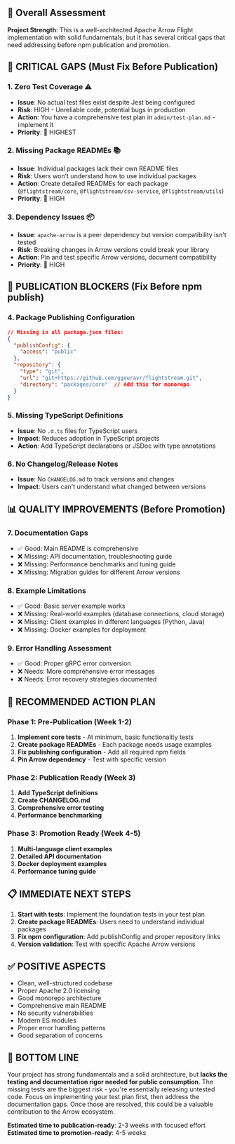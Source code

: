 ## 🎯 Overall Assessment

**Project Strength**: This is a well-architected Apache Arrow Flight implementation with solid fundamentals, but it has several critical gaps that need addressing before npm publication and promotion.

## 🚨 **CRITICAL GAPS (Must Fix Before Publication)**

### 1. **Zero Test Coverage** ⚠️
- **Issue**: No actual test files exist despite Jest being configured
- **Risk**: HIGH - Unreliable code, potential bugs in production
- **Action**: You have a comprehensive test plan in `admin/test-plan.md` - implement it
- **Priority**: 🔴 HIGHEST

### 2. **Missing Package READMEs** 📚
- **Issue**: Individual packages lack their own README files
- **Risk**: Users won't understand how to use individual packages
- **Action**: Create detailed READMEs for each package (`@flightstream/core`, `@flightstream/csv-service`, `@flightstream/utils`)
- **Priority**: 🔴 HIGH

### 3. **Dependency Issues** 📦
- **Issue**: `apache-arrow` is a peer dependency but version compatibility isn't tested
- **Risk**: Breaking changes in Arrow versions could break your library
- **Action**: Pin and test specific Arrow versions, document compatibility
- **Priority**: 🔴 HIGH

## 🔧 **PUBLICATION BLOCKERS (Fix Before npm publish)**

### 4. **Package Publishing Configuration**
```json
// Missing in all package.json files:
{
  "publishConfig": {
    "access": "public"
  },
  "repository": {
    "type": "git",
    "url": "git+https://github.com/ggauravr/flightstream.git",
    "directory": "packages/core"  // Add this for monorepo
  }
}
```

### 5. **Missing TypeScript Definitions** 
- **Issue**: No `.d.ts` files for TypeScript users
- **Impact**: Reduces adoption in TypeScript projects
- **Action**: Add TypeScript declarations or JSDoc with type annotations

### 6. **No Changelog/Release Notes**
- **Issue**: No `CHANGELOG.md` to track versions and changes
- **Impact**: Users can't understand what changed between versions

## 📊 **QUALITY IMPROVEMENTS (Before Promotion)**

### 7. **Documentation Gaps**
- ✅ Good: Main README is comprehensive
- ❌ Missing: API documentation, troubleshooting guide
- ❌ Missing: Performance benchmarks and tuning guide
- ❌ Missing: Migration guides for different Arrow versions

### 8. **Example Limitations**
- ✅ Good: Basic server example works
- ❌ Missing: Real-world examples (database connections, cloud storage)
- ❌ Missing: Client examples in different languages (Python, Java)
- ❌ Missing: Docker examples for deployment

### 9. **Error Handling Assessment**
- ✅ Good: Proper gRPC error conversion
- ❌ Needs: More comprehensive error messages
- ❌ Needs: Error recovery strategies documented

## 🚀 **RECOMMENDED ACTION PLAN**

### **Phase 1: Pre-Publication (Week 1-2)**
1. **Implement core tests** - At minimum, basic functionality tests
2. **Create package READMEs** - Each package needs usage examples
3. **Fix publishing configuration** - Add all required npm fields
4. **Pin Arrow dependency** - Test with specific version

### **Phase 2: Publication Ready (Week 3)**
1. **Add TypeScript definitions**
2. **Create CHANGELOG.md**
3. **Comprehensive error testing**
4. **Performance benchmarking**

### **Phase 3: Promotion Ready (Week 4-5)**
1. **Multi-language client examples**
2. **Detailed API documentation**
3. **Docker deployment examples**
4. **Performance tuning guide**

## 📋 **IMMEDIATE NEXT STEPS**

1. **Start with tests**: Implement the foundation tests in your test plan
2. **Create package READMEs**: Users need to understand individual packages
3. **Fix npm configuration**: Add publishConfig and proper repository links
4. **Version validation**: Test with specific Apache Arrow versions

## ✅ **POSITIVE ASPECTS** 

- Clean, well-structured codebase
- Proper Apache 2.0 licensing
- Good monorepo architecture
- Comprehensive main README
- No security vulnerabilities
- Modern ES modules
- Proper error handling patterns
- Good separation of concerns

## 🎯 **BOTTOM LINE**

Your project has strong fundamentals and a solid architecture, but **lacks the testing and documentation rigor needed for public consumption**. The missing tests are the biggest risk - you're essentially releasing untested code. Focus on implementing your test plan first, then address the documentation gaps. Once those are resolved, this could be a valuable contribution to the Arrow ecosystem.

**Estimated time to publication-ready**: 2-3 weeks with focused effort
**Estimated time to promotion-ready**: 4-5 weeks